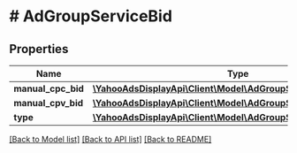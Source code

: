 # # AdGroupServiceBid

## Properties

Name | Type | Description | Notes
------------ | ------------- | ------------- | -------------
**manual_cpc_bid** | [**\YahooAdsDisplayApi\Client\Model\AdGroupServiceManualCPCBid**](AdGroupServiceManualCPCBid.md) |  | [optional]
**manual_cpv_bid** | [**\YahooAdsDisplayApi\Client\Model\AdGroupServiceManualCPVBid**](AdGroupServiceManualCPVBid.md) |  | [optional]
**type** | [**\YahooAdsDisplayApi\Client\Model\AdGroupServiceBidType**](AdGroupServiceBidType.md) |  | [optional]

[[Back to Model list]](../../README.md#models) [[Back to API list]](../../README.md#endpoints) [[Back to README]](../../README.md)
